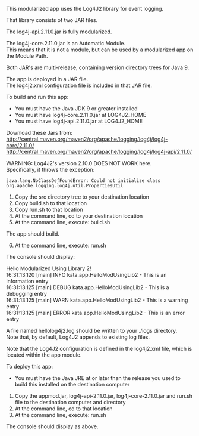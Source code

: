 This modularized app uses the Log4J2 library for event logging.

That library consists of two JAR files.  
 
The log4j-api.2.11.0.jar is fully modularized.
 
The log4j-core.2.11.0.jar is an Automatic Module.  
This means that it is not a module, but can be used by a modularized app on the Module Path.
 
Both JAR's are multi-release, containing version directory trees for Java 9.

The app is deployed in a JAR file.  
The log4j2.xml configuration file is included in that JAR file.

To build and run this app:

- You must have the Java JDK 9 or greater installed
- You must have log4j-core.2.11.0.jar at LOG4J2_HOME
- You must have log4j-api.2.11.0.jar at LOG4J2_HOME

Download these Jars from:  
http://central.maven.org/maven2/org/apache/logging/log4j/log4j-core/2.11.0/  
http://central.maven.org/maven2/org/apache/logging/log4j/log4j-api/2.11.0/  

WARNING: Log4J2's version 2.10.0 DOES NOT WORK here.  
Specifically, it throws the exception:
```
java.lang.NoClassDefFoundError: Could not initialize class org.apache.logging.log4j.util.PropertiesUtil
```
1. Copy the src directory tree to your destination location
2. Copy build.sh to that location
3. Copy run.sh to that location
4. At the command line, cd to your destination location
5. At the command line, execute: build.sh

The app should build.

6. At the command line, execute: run.sh

The console should display:

Hello Modularized Using Library 2!   
16:31:13.120 [main] INFO  kata.app.HelloModUsingLib2 - This is an information entry  
16:31:13.125 [main] DEBUG kata.app.HelloModUsingLib2 - This is a debugging entry  
16:31:13.125 [main] WARN  kata.app.HelloModUsingLib2 - This is a warning entry  
16:31:13.125 [main] ERROR kata.app.HelloModUsingLib2 - This is an error entry  

A file named hellolog4j2.log should be written to your ./logs directory.  
Note that, by default, Log4J2 appends to existing log files.

Note that the Log4J2 configuration is defined in the log4j2.xml file,
which is located within the app module.

To deploy this app:

- You must have the Java JRE at or later than the release you used to build this installed on the destination computer

1. Copy the appmod.jar, log4j-api-2.11.0.jar, log4j-core-2.11.0.jar and run.sh file to the destination computer and directory
2. At the command line, cd to that location
2. At the command line, execute: run.sh

The console should display as above.
